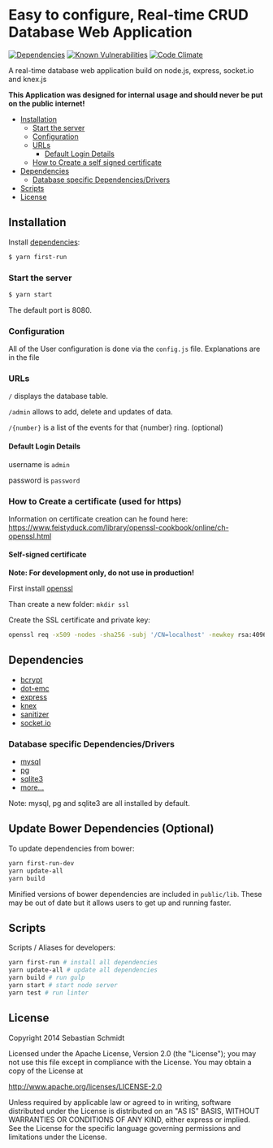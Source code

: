 # Easy to configure, Real-time CRUD Database Web Application
[![Dependencies](https://david-dm.org/publicarray/Real-time-CRUD.svg)](https://david-dm.org/publicarray/Real-time-CRUD)
[![Known Vulnerabilities](https://snyk.io/test/github/publicarray/Real-time-CRUD/badge.svg)](https://snyk.io/test/github/publicarray/Real-time-CRUD)
[![Code Climate](https://codeclimate.com/github/publicarray/Real-time-CRUD/badges/gpa.svg)](https://codeclimate.com/github/publicarray/Real-time-CRUD)

A real-time database web application build on node.js, express, socket.io and knex.js

**This Application was designed for internal usage and should never be put on the public internet!**

* [Installation](#installation)
  * [Start the server](#start-the-server)
  * [Configuration](#configuration)
  * [URLs](#urls)
    * [Default Login Details](#default-login-details)
  * [How to Create a self signed certificate](#how-to-create-a-self-signed-certificate)
* [Dependencies](#dependencies)
  * [Database specific Dependencies/Drivers](#database-specific-dependenciesdrivers)
* [Scripts](#scripts)
* [License](#license)

## Installation
Install [dependencies](#dependencies):

```bash
$ yarn first-run
```

### Start the server

```bash
$ yarn start
```

The default port is 8080.

### Configuration
All of the User configuration is done via the `config.js` file. Explanations are in the file

### URLs
`/` displays the database table.

`/admin` allows to add, delete and updates of data.

`/{number}` is a list of the events for that {number} ring. (optional)

#### Default Login Details
username is `admin`

password is `password`

### How to Create a certificate (used for https)

Information on certificate creation can he found here: https://www.feistyduck.com/library/openssl-cookbook/online/ch-openssl.html

#### Self-signed certificate

**Note: For development only, do not use in production!**

First install [openssl](https://www.openssl.org/)

Than create a new folder: `mkdir ssl`

Create the SSL certificate and private key:

```bash
openssl req -x509 -nodes -sha256 -subj '/CN=localhost' -newkey rsa:4096 -keyout ssl/key.pem -out ssl/cert.pem -days 365
```

## Dependencies
- [bcrypt](https://www.npmjs.org/package/bcrypt)
- [dot-emc](https://www.npmjs.org/package/dot-emc)
- [express](https://www.npmjs.org/package/express)
- [knex](https://www.npmjs.org/package/knex)
- [sanitizer](https://www.npmjs.org/package/sanitizer)
- [socket.io](https://www.npmjs.org/package/socket.io)

### Database specific Dependencies/Drivers
- [mysql](https://www.npmjs.org/package/mysql)
- [pg](https://www.npmjs.org/package/pg)
- [sqlite3](https://www.npmjs.org/package/sqlite3)
- [more...](http://knexjs.org/#Installation-node)

Note: mysql, pg and sqlite3 are all installed by default.

## Update Bower Dependencies (Optional)

To update dependencies from bower:

```bash
yarn first-run-dev
yarn update-all
yarn build
```

Minified versions of bower dependencies are included in `public/lib`. These may be out of date but it allows users to get up and running faster.

## Scripts

Scripts / Aliases for developers:

```bash
yarn first-run # install all dependencies
yarn update-all # update all dependencies
yarn build # run gulp
yarn start # start node server
yarn test # run linter
```

## License
Copyright 2014 Sebastian Schmidt

 Licensed under the Apache License, Version 2.0 (the "License");
 you may not use this file except in compliance with the License. You may obtain a copy of the License at

 http://www.apache.org/licenses/LICENSE-2.0

 Unless required by applicable law or agreed to in writing, software distributed under the License is distributed on an "AS IS" BASIS, WITHOUT WARRANTIES OR CONDITIONS OF ANY KIND, either express or implied. See the License for the specific language governing permissions and limitations under the License.

